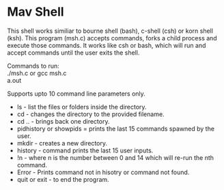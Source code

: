 # Mav Shell

This shell works similiar to bourne shell (bash), c-shell (csh) or korn shell (ksh). 
This program (msh.c) accepts commands, forks a child process and execute those commands. 
It works like csh or bash, which will run and accept commands until the user exits the shell.
 
Commands to run: <br />
./msh.c or gcc msh.c <br />
a.out <br />

Supports upto 10 command line parameters only. <br />
* ls - list the files or folders inside the directory. <br />
* cd - changes the directory to the provided filename. <br />
* cd .. - brings back one directory. <br />
* pidhistory or showpids = prints the last 15 commands spawned by the user. <br />
* mkdir - creates a new directory. <br />
* history - command prints the last 15 user inputs. <br />
* !n - where n is the number between 0 and 14 which will re-run the nth command. <br />
* Error - Prints command not in hisotry or command not found. <br />
* quit or exit - to end the program. <br />

